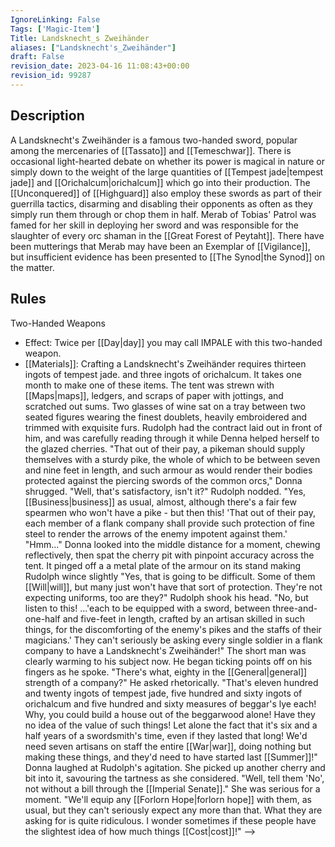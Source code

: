 ```yaml
---
IgnoreLinking: False
Tags: ['Magic-Item']
Title: Landsknecht_s Zweihänder
aliases: ["Landsknecht's_Zweihänder"]
draft: False
revision_date: 2023-04-16 11:08:43+00:00
revision_id: 99287
---
```


## Description
A Landsknecht's Zweihänder is a famous two-handed sword, popular among the mercenaries of [[Tassato]] and  [[Temeschwar]]. There is occasional light-hearted debate on whether its power is magical in nature or simply down to the weight of the large quantities of [[Tempest jade|tempest jade]] and [[Orichalcum|orichalcum]] which go into their production.
The [[Unconquered]] of [[Highguard]] also employ these swords as part of their guerrilla tactics, disarming and disabling their opponents as often as they simply run them through or chop them in half. Merab of Tobias' Patrol was famed for her skill in deploying her sword and was responsible for the slaughter of every orc shaman in the [[Great Forest of Peytaht]]. There have been mutterings that Merab may have been an Exemplar of [[Vigilance]], but insufficient evidence has been presented to [[The Synod|the Synod]] on the matter. 
## Rules
Two-Handed Weapons
* Effect: Twice per [[Day|day]] you may call IMPALE with this two-handed weapon.
* [[Materials]]: Crafting a Landsknecht's Zweihänder requires thirteen ingots of tempest jade. and three ingots of orichalcum. It takes one month to make one of these items.
The tent was strewn with [[Maps|maps]], ledgers, and scraps of paper with jottings, and scratched out sums. Two glasses of wine sat on a tray between two seated figures wearing the finest doublets, heavily embroidered and trimmed with exquisite furs. Rudolph had the contract laid out in front of him, and was carefully reading through it while Denna helped herself to the glazed cherries.
"That out of their pay, a pikeman should supply themselves with a sturdy pike, the whole of which to be between seven and nine feet in length, and such armour as would render their bodies protected against the piercing swords of the common orcs,"
Donna shrugged. "Well, that's satisfactory, isn't it?"
Rudolph nodded. "Yes, [[Business|business]] as usual, almost, although there's a fair few spearmen who won't have a pike - but then this! 'That out of their pay, each member of a flank company shall provide such protection of fine steel to render the arrows of the enemy impotent against them.'
"Hmm..." Donna looked into the middle distance for a moment, chewing reflectively, then spat the cherry pit with pinpoint accuracy across the tent. It pinged off a a metal plate of the armour on its stand making Rudolph wince slightly  "Yes, that is going to be difficult. Some of them [[Will|will]], but many just won't have that sort of protection. They're not expecting uniforms, too are they?"
Rudolph shook his head. 
"No, but listen to this! ...'each to be equipped with a sword, between three-and-one-half and five-feet in length, crafted by an artisan skilled in such things, for the discomforting of the enemy's pikes and the staffs of their magicians.' They can't seriously be asking every single soldier in a flank company to have a Landsknecht's Zweihänder!" 
The short man was clearly warming to his subject now. He began ticking points off on his fingers as he spoke.
"There's what, eighty in the [[General|general]] strength of a company?" He asked rhetorically. "That's eleven hundred and twenty ingots of tempest jade, five hundred and sixty ingots of orichalcum and five hundred and sixty measures of beggar's lye each! Why, you could build a house out of the beggarwood alone! Have they no idea of the value of such things! Let alone the fact that it's six and a half years of a swordsmith's time, even if they lasted that long! We'd need seven artisans on staff the entire [[War|war]], doing nothing but making these things, and they'd need to have started last [[Summer]]!"
Donna laughed at Rudolph's agitation. She picked up another cherry and bit into it, savouring the tartness as she considered.
"Well, tell them 'No', not without a bill through the [[Imperial Senate]]." She was serious for a moment. "We'll equip any [[Forlorn Hope|forlorn hope]] with them, as usual, but they can't seriously expect any more than that. What they are asking for is quite ridiculous. I wonder sometimes if these people have the slightest idea of how much things [[Cost|cost]]!" -->